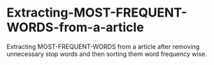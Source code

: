 # Extracting-MOST-FREQUENT-WORDS-from-a-article
Extracting MOST-FREQUENT-WORDS from a article after removing unnecessary stop words and then sorting them word frequency wise.
